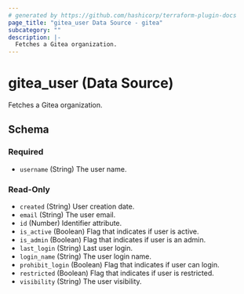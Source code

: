 ```yaml
---
# generated by https://github.com/hashicorp/terraform-plugin-docs
page_title: "gitea_user Data Source - gitea"
subcategory: ""
description: |-
  Fetches a Gitea organization.
---
```


# gitea_user (Data Source)

Fetches a Gitea organization.



<!-- schema generated by tfplugindocs -->
## Schema

### Required

- `username` (String) The user name.

### Read-Only

- `created` (String) User creation date.
- `email` (String) The user email.
- `id` (Number) Identifier attribute.
- `is_active` (Boolean) Flag that indicates if user is active.
- `is_admin` (Boolean) Flag that indicates if user is an admin.
- `last_login` (String) Last user login.
- `login_name` (String) The user login name.
- `prohibit_login` (Boolean) Flag that indicates if user can login.
- `restricted` (Boolean) Flag that indicates if user is restricted.
- `visibility` (String) The user visibility.


